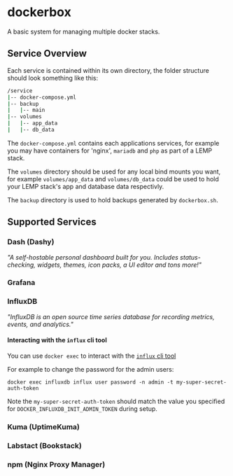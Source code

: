 # dockerbox

A basic system for managing multiple docker stacks.

## Service Overview

Each service is contained within its own directory, the folder structure should look something like this:

```bash
/service
|-- docker-compose.yml
|-- backup
|   |-- main
|-- volumes
|   |-- app_data
|   |-- db_data
```

The `docker-compose.yml` contains each applications services, for example you may have containers for 'nginx', `mariadb` and `php` as part of a LEMP stack.

The `volumes` directory should be used for any local bind mounts you want, for example `volumes/app_data` and `volumes/db_data` could be used to hold your LEMP stack's app and database data respectivly.

The `backup` directory is used to hold backups generated by `dockerbox.sh`.

## Supported Services

### Dash (Dashy)

*"A self-hostable personal dashboard built for you. Includes status-checking, widgets, themes, icon packs, a UI editor and tons more!"*

### Grafana

### InfluxDB

*"InfluxDB is an open source time series database for recording metrics, events, and analytics."*

#### Interacting with the `influx` cli tool

You can use `docker exec` to interact with the [`influx` cli tool](https://docs.influxdata.com/influxdb/cloud/reference/cli/influx/#commands)

For example to change the password for the admin users:

`docker exec influxdb influx user password -n admin -t my-super-secret-auth-token`

Note the `my-super-secret-auth-token` should match the value you specified for `DOCKER_INFLUXDB_INIT_ADMIN_TOKEN` during setup.

### Kuma (UptimeKuma)
### Labstact (Bookstack)
### npm (Nginx Proxy Manager)

